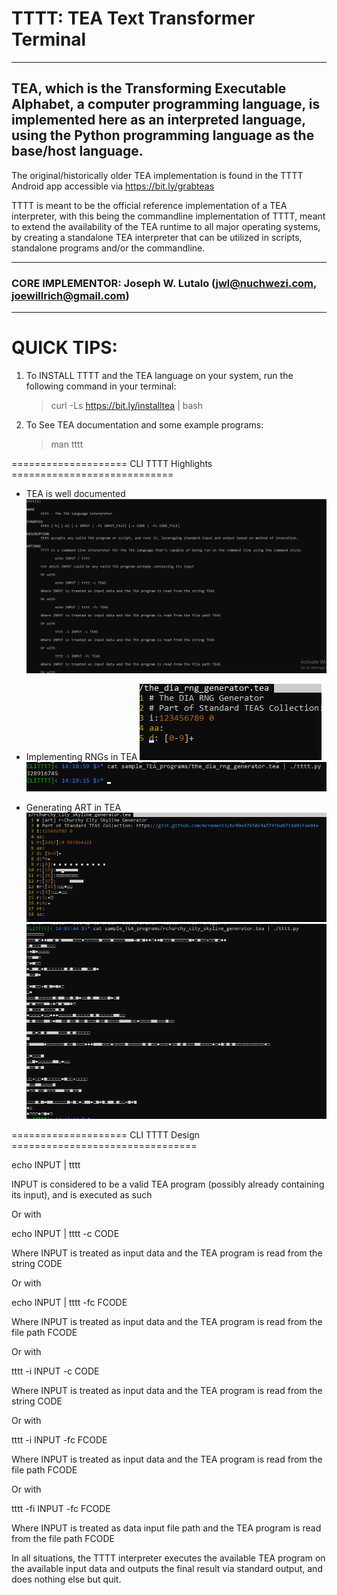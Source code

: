 # TTTT: TEA Text Transformer Terminal
--------------------------------------------------------------------
 TEA, which is the Transforming Executable Alphabet, 
 a computer programming language, is implemented here
 as an interpreted language,
 using the Python programming language as the base/host language.
--------------------------------------------------------------------
 The original/historically older TEA implementation is found in the TTTT Android app
 accessible via https://bit.ly/grabteas

 TTTT is meant to be the official reference implementation of a TEA interpreter,
 with this being the commandline implementation of TTTT, meant to extend the
 availability of the TEA runtime to all major operating systems, by creating a standalone
 TEA interpreter that can be utilized in scripts, standalone programs and/or the commandline.
 
---------------------------------------------------------------------
### CORE IMPLEMENTOR: Joseph W. Lutalo (jwl@nuchwezi.com, joewillrich@gmail.com)
---------------------------------------------------------------------

# QUICK TIPS:

1. To INSTALL TTTT and the TEA language on your system, run the following command in your terminal:

   > curl -Ls https://bit.ly/installtea | bash

2. To See TEA documentation and some example programs:

   > man tttt

==================== CLI TTTT Highlights ============================
- TEA is well documented
![TTT Man Page](sample_TEA_programs/highlights/tttt_man_page.png)

- Implementing RNGs in TEA
![dia_random_number_generator_TEA_code](sample_TEA_programs/highlights/dia_random_number_generator_TEA_code.png)
![dia_random_number_generator](sample_TEA_programs/highlights/dia_random_number_generator.png)

- Generating ART in TEA
![rchurchy_skyline_art_generator_TEA_code](sample_TEA_programs/highlights/rchurchy_skyline_art_generator_TEA_code.png)
![rchurchy_skyline_art_generator](sample_TEA_programs/highlights/rchurchy_skyline_art_generator.png)

==================== CLI TTTT Design ================================


echo INPUT | tttt

INPUT is considered to be a valid TEA program (possibly already containing its input), and is executed as such

Or with

echo INPUT | tttt -c CODE

Where INPUT is treated as input data and the TEA program is read from the string CODE

Or with

echo INPUT | tttt -fc FCODE

Where INPUT is treated as input data and the TEA program is read from the file path FCODE

Or with

tttt -i INPUT -c CODE

Where INPUT is treated as input data and the TEA program is read from the string CODE

Or with

tttt -i INPUT -fc FCODE

Where INPUT is treated as input data and the TEA program is read from the file path FCODE

Or with

tttt -fi INPUT -fc FCODE

Where INPUT is treated as data input file path and the TEA program is read from the file path FCODE

In all situations, the TTTT interpreter executes the available TEA program on the available input data and outputs the final result via standard output, and does nothing else but quit.
